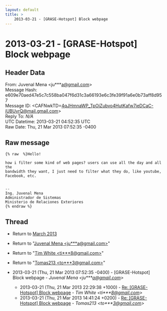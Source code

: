 ```yaml
---
layout: default
title: >
    2013-03-21 - [GRASE-Hotspot] Block webpage
---
```


# 2013-03-21 - [GRASE-Hotspot] Block webpage

## Header Data

From: Juvenal Mena \<ju***a@gmail.com\><br>
Message Hash: e609e70aed47e5c7c558ba047f6d31c3a66193e6c3fe39f91a6e0b73aff8d957<br>
Message ID: \<CAFNwkTD=4qJHmnaWP_TpOiZubvo4HutKafw7ieDCaC-iUBUvrQ@mail.gmail.com\><br>
Reply To: _N/A_<br>
UTC Datetime: 2013-03-21 04:52:35 UTC<br>
Raw Date: Thu, 21 Mar 2013 07:52:35 -0400<br>

## Raw message

```
{% raw  %}Hello!

how i filter some kind of web pages? users can use all the day and all the
bandwidth they want, I just need to filter what they do, like youtube,
Facebook, etc.


-- 
Ing. Juvenal Mena
Administrador de Sistemas
Ministerio de Relaciones Exteriores
{% endraw %}
```

## Thread

+ Return to [March 2013](/archive/2013/03)

+ Return to "[Juvenal Mena <ju***a<span>@</span>gmail.com>](/authors/ju___a_at_gmail_com)"
+ Return to "[Tim White <ti***8<span>@</span>gmail.com>](/authors/ti___8_at_gmail_com)"
+ Return to "[Tomas213 <to***3<span>@</span>gmail.com>](/authors/to___3_at_gmail_com)"

+ 2013-03-21 (Thu, 21 Mar 2013 07:52:35 -0400) - [GRASE-Hotspot] Block webpage - _Juvenal Mena \<ju***a@gmail.com\>_
  + 2013-03-21 (Thu, 21 Mar 2013 22:29:38 +1000) - [Re: [GRASE-Hotspot] Block webpage](/archive/2013/03/8ec784248eac141d42019498f6fa132572ce3fdedd287fbd188596717f714950) - _Tim White \<ti***8@gmail.com\>_
  + 2013-03-21 (Thu, 21 Mar 2013 14:41:24 +0200) - [Re: [GRASE-Hotspot] Block webpage](/archive/2013/03/bd25f9701546d776bea0fbed327b28290d7f1bece9ba85994f217e40d7af2748) - _Tomas213 \<to***3@gmail.com\>_

